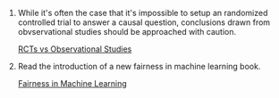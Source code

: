 1. While it's often the case that it's impossible to setup an
   randomized controlled trial to answer a causal question,
   conclusions drawn from obvservational studies should be approached
   with caution.
   
   [RCTs vs Observational Studies](https://www.nytimes.com/2018/08/06/upshot/employer-wellness-programs-randomized-trials.html)

2. Read the introduction of a new fairness in machine learning book.

   [Fairness in Machine Learning](https://fairmlbook.org/pdf/fairmlbook.pdf)
